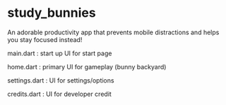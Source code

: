 # study_bunnies

An adorable productivity app that prevents mobile distractions and helps you stay focused instead!


main.dart : start up UI for start page  

home.dart : primary UI for gameplay (bunny backyard)

settings.dart : UI for settings/options

credits.dart : UI for developer credit 
